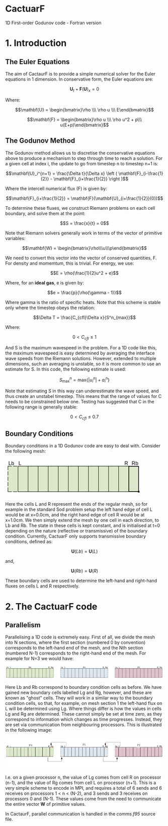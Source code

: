 # CactuarF
1D First-order Godunov code - Fortran version

# 1. Introduction
## The Euler Equations
The aim of CactaurF is to provide a simple numerical solver for the Euler equations in 1 dimension. In conservative form, the Euler equations are:

$$\mathbf{U}_t + \mathbf{F}(\mathbf{U})_x = 0$$

Where:

$$\mathbf{U} = \begin{bmatrix}\rho \\\ \rho u \\\ E\end{bmatrix}$$

$$\mathbf{F} = \begin{bmatrix}\rho u \\\ \rho u^2 + p\\\ u(E+p)\end{bmatrix}$$

## The Godunov Method
The Godunov method allows us to discretise the conservative equations above to produce a mechanism to step through time to reach a solution. For a given cell at index i, the update to go from timestep n to timestep n+1 is:

$$\mathbf{U}_i^{n+1} =  \frac{\Delta t}{\Delta x}  \left ( \mathbf{F}_{i-\frac{1}{2}} - \mathbf{F}_{i+\frac{1}{2}} \right )$$

Where the intercell numerical flux (F) is given by:

$$\mathbf{F}_{i+\frac{1}{2}} = \mathbf{F}(\mathbf{U}_{i+\frac{1}{2}}(0))$$

To determine these fluxes, we construct Riemann problems on each cell boundary, and solve them at the point:

$$S = \frac{x}{t} = 0$$

Note that Riemann solvers generally work in terms of the vector of primitive variables:

$$\mathbf{W} =  \begin{bmatrix}\rho\\\u\\\p\end{bmatrix}$$

We need to convert this vector into the vector of conserved quantities, F. For density and momemtum, this is trivial. For energy, we use:

$$E = \rho(\frac{1}{2}u^2 + e)$$

Where, for an **ideal gas**, e is given by:

$$e = \frac{p}{\rho(\gamma - 1)}$$

Where gamma is the ratio of specific heats. Note that this scheme is stable only where the timestep obeys the relation:

$$\Delta T = \frac{C_{cfl}\Delta x}{S^n_{max}}$$

Where:

$$0 < C_{cfl} \le 1$$

And S is the maximum wavespeed in the problem. For a 1D code like this, the maximum wavespeed is easy determined by averaging the interface wave speeds from the Riemann solutions. However, extended to multiple dimensions, such an averaging is unstable, so it is more common to use an estimate for S. In this code, the following estimate is used:

$$S^n_{\mathrm{max}} = \mathrm{max} \{|u^n_i| + a^n_i \}$$

Note that estimating S in this way can underestimate the wave speed, and thus create an unstabel timestep. This means that the range of values for C needs to be constrained below one. Testing has suggested that C in the following range is generally stable:

$$0 < C_{cfl} \le 0.7$$

## Boundary Conditions
Boundary conditions in a 1D Godunov code are easy to deal with. Consider the following mesh:

![Full 1D Mesh](/images/mesh1.png)

Here the cells L and R represent the ends of the regular mesh, so for example in the standard Sod problem setup the left hand edge of cell L would be at x=0.0cm, and the right hand edge of cell R would be at x=1.0cm. We then simply extend the mesh by one cell in each direction, to Lb and Rb. The state in these cells is kept constant, and is initialised at t=0 depending on the nature (reflective or transmissive) of the boundary condition. Currently, CactuarF only supports transmissive boundary conditions, defined as:

$$\mathbf{U}(Lb) = \mathbf{U}(L)$$

and,

$$\mathbf{U}(Rb) = \mathbf{U}(R)$$

These boundary cells are used to determine the left-hand and right-hand fluxes on cells L and R respectively.

# 2. The CactuarF code
## Parallelism
Parallelising a 1D code is extremely easy. First of all, we divide the mesh into N sections, where the first section (numbered 0 by convention) corresponds to the left-hand end of the mesh, and the Nth section (numbered N-1) corresponds to the right-hand end of the mesh. For example for N=3 we would have:

![Parallel 1D Mesh](/images/mesh2.png)

Here Lb and Rb correspond to boundary condition cells as before. We have gained new boundary cells labelled Lg and Rg, however, and these are known as "ghost" cells. They will work in a similar way to the boundary condition cells, so that, for example, on mesh section 1 the left-hand flux on L will be determined using Lg. Where things differ is how the values in cells Lg and Rg are determined. These cannot simply be set at time zero, as they correspond to information which changes as time progresses. Instead, they are set via communication from neighbouring processors. This is illustrated in the following image:

![Parallel 1D Comms](/images/mesh5.png)

I.e. on a given processor n, the value of Lg comes from cell R on processor (n-1), and the value of Rg comes from cell L on processor (n+1). This is a very simple scheme to encode in MPI, and requires a total of 6 sends and 6 receives on processors 1 < n < (N-2), and 3 sends and 3 receives on processors 0 and (N-1). These values come from the need to communicate the entire vector **W** of primitive values.

In CactaurF, parallel communication is handled in the *comms.f95* source file.
